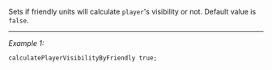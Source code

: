 Sets if friendly units will calculate `player`'s visibility or not. Default value is `false`.


---
*Example 1:*
```sqf
calculatePlayerVisibilityByFriendly true;
```